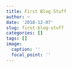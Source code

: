 ```yaml
---
title: First Blog Stuff
author: ~
date: '2018-12-07'
slug: first-blog-stuff
categories: []
tags: []
image:
  caption: ''
  focal_point: ''
---
```

